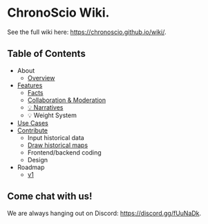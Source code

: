 # ChronoScio Wiki.

See the full wiki here: https://chronoscio.github.io/wiki/.

## Table of Contents

- About
  - [Overview](/about/overview.md)
- [Features](/features/index.md)
  - [Facts](/features/facts.md)
  - [Collaboration & Moderation](/features/collaboration_moderation.md)
  - [💡 Narratives](/features/narratives.md)
  - 💡 Weight System
- [Use Cases](/use_cases/index.md)
- [Contribute](/contribute/index.md)
  - Input historical data
  - [Draw historical maps](/contribute/draw_historical_maps.md)
  - Frontend/backend coding
  - Design
- Roadmap
  - [v1](/roadmap/v1.md)

## Come chat with us!

We are always hanging out on Discord: https://discord.gg/fUuNaDk.
